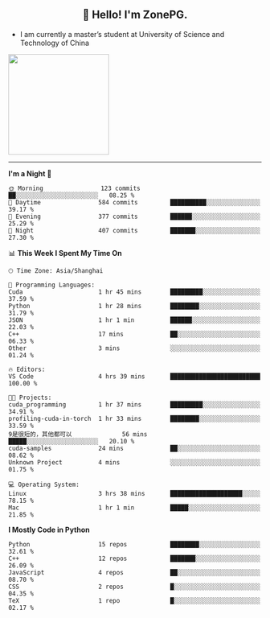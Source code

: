<h2 align="center">👋 Hello! I'm ZonePG.</h2>

- I am currently a master’s student at University of Science and Technology of China

<img height=200 align="center" src="https://github-readme-stats.vercel.app/api?username=zonepg" />

-------

<!--START_SECTION:waka-->
**I'm a Night 🦉** 

```text
🌞 Morning                123 commits         ██░░░░░░░░░░░░░░░░░░░░░░░   08.25 % 
🌆 Daytime                584 commits         ██████████░░░░░░░░░░░░░░░   39.17 % 
🌃 Evening                377 commits         ██████░░░░░░░░░░░░░░░░░░░   25.29 % 
🌙 Night                  407 commits         ███████░░░░░░░░░░░░░░░░░░   27.30 % 
```


📊 **This Week I Spent My Time On** 

```text
🕑︎ Time Zone: Asia/Shanghai

💬 Programming Languages: 
Cuda                     1 hr 45 mins        █████████░░░░░░░░░░░░░░░░   37.59 % 
Python                   1 hr 28 mins        ████████░░░░░░░░░░░░░░░░░   31.79 % 
JSON                     1 hr 1 min          ██████░░░░░░░░░░░░░░░░░░░   22.03 % 
C++                      17 mins             ██░░░░░░░░░░░░░░░░░░░░░░░   06.33 % 
Other                    3 mins              ░░░░░░░░░░░░░░░░░░░░░░░░░   01.24 % 

🔥 Editors: 
VS Code                  4 hrs 39 mins       █████████████████████████   100.00 % 

🐱‍💻 Projects: 
cuda_programming         1 hr 37 mins        █████████░░░░░░░░░░░░░░░░   34.91 % 
profiling-cuda-in-torch  1 hr 33 mins        ████████░░░░░░░░░░░░░░░░░   33.59 % 
9是很短的，其他都可以              56 mins             █████░░░░░░░░░░░░░░░░░░░░   20.10 % 
cuda-samples             24 mins             ██░░░░░░░░░░░░░░░░░░░░░░░   08.62 % 
Unknown Project          4 mins              ░░░░░░░░░░░░░░░░░░░░░░░░░   01.75 % 

💻 Operating System: 
Linux                    3 hrs 38 mins       ████████████████████░░░░░   78.15 % 
Mac                      1 hr 1 min          █████░░░░░░░░░░░░░░░░░░░░   21.85 % 
```

**I Mostly Code in Python** 

```text
Python                   15 repos            ████████░░░░░░░░░░░░░░░░░   32.61 % 
C++                      12 repos            ███████░░░░░░░░░░░░░░░░░░   26.09 % 
JavaScript               4 repos             ██░░░░░░░░░░░░░░░░░░░░░░░   08.70 % 
CSS                      2 repos             █░░░░░░░░░░░░░░░░░░░░░░░░   04.35 % 
TeX                      1 repo              █░░░░░░░░░░░░░░░░░░░░░░░░   02.17 % 
```




<!--END_SECTION:waka-->
